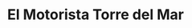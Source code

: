 ---
title: "El Motorista Torre del Mar"
url: /torre-del-mar/el-motorista-torre-del-mar/
shop: motocicleta
---